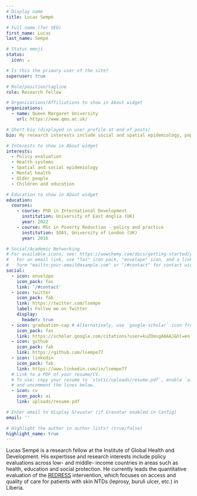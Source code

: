 ```yaml
---
# Display name
title: Lucas Sempé

# Full name (for SEO)
first_name: Lucas
last_name: Sempé

# Status emoji
status:
  icon: ☕️

# Is this the primary user of the site?
superuser: true

# Role/position/tagline
role: Research fellow

# Organizations/Affiliations to show in About widget
organizations:
  - name: Queen Margaret University
    url: https://www.qmu.ac.uk/

# Short bio (displayed in user profile at end of posts)
bio: My research interests include social and spatial epidemiology, population health, socio determinants of health and education. I study those areas from a policy design and evaluation perspective.

# Interests to show in About widget
interests:
  - Policy evaluation
  - Health systems
  - Spatial and social epidemiology
  - Mental health
  - Older people
  - Children and education

# Education to show in About widget
education:
  courses:
    - course: PhD in International Development
      institution: University of East Anglia (UK)
      year: 2022
    - course: MSc in Poverty Reduction - policy and practice
      institution: SOAS, University of London (UK)
      year: 2016

# Social/Academic Networking
# For available icons, see: https://wowchemy.com/docs/getting-started/page-builder/#icons
#   For an email link, use "fas" icon pack, "envelope" icon, and a link in the
#   form "mailto:your-email@example.com" or "/#contact" for contact widget.
social:
  - icon: envelope
    icon_pack: fas
    link: '/#contact'
  - icon: twitter
    icon_pack: fab
    link: https://twitter.com/lsempe
    label: Follow me on Twitter
    display:
      header: true
  - icon: graduation-cap # Alternatively, use `google-scholar` icon from `ai` icon pack
    icon_pack: fas
    link: https://scholar.google.com/citations?user=kuZOmsgAAAAJ&hl=en
  - icon: github
    icon_pack: fab
    link: https://github.com/lsempe77
  - icon: linkedin
    icon_pack: fab
    link: https://www.linkedin.com/in/lsempe77
  # Link to a PDF of your resume/CV.
  # To use: copy your resume to `static/uploads/resume.pdf`, enable `ai` icons in `params.yaml`,
  # and uncomment the lines below.
  - icon: cv
    icon_pack: ai
    link: uploads/resume.pdf

# Enter email to display Gravatar (if Gravatar enabled in Config)
email: ''

# Highlight the author in author lists? (true/false)
highlight_name: true
---
```


Lucas Sempé is a research fellow at the Institute of Global Health and Development. His expertisse and research interests include policy evaluations across low- and middle- income countries in areas such as health, education and social protection. He currently leads the quantitative evaluation of the [REDRESS](https://www.redressliberia.org/) intervention, which focuses on access and quality of care for patients with skin NTDs (leprosy, buruli ulcer, etc.) in Liberia.
